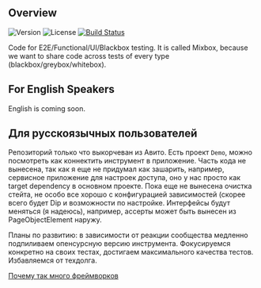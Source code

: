 ## Overview

![Version](https://cocoapod-badges.herokuapp.com/v/MixboxFoundation/badge.png)
![License](https://img.shields.io/badge/license-MIT-blue.svg)
[![Build Status](https://travis-ci.org/avito-tech/Mixbox.svg?branch=master)](https://travis-ci.org/avito-tech/Mixbox)

Code for E2E/Functional/UI/Blackbox testing. It is called Mixbox, because we want to share code across tests of every type (blackbox/greybox/whitebox).

## For English Speakers

English is coming soon.

## Для русскоязычных пользователей

Репозиторий только что выкорчеван из Авито. Есть проект `Demo`, можно посмотреть как коннектить инструмент в приложение. Часть кода не вынесена, так как я еще не придумал как зашарить, например, сервисное приложение для настроек доступа, оно у нас просто как target dependency в основном проекте. Пока еще не вынесена очистка стейта, не особо все хорошо с конфигурацией зависимостей (скорее всего будет Dip и возможности по настройке. Интерфейсы будут меняться (я надеюсь), например, ассерты может быть вынесен из PageObjectElement наружу.

Планы по развитию: в зависимости от реакции сообщества медленно подпиливаем опенсурсную версию инструмента. Фокусируемся конкретно на своих тестах, достигаем максимального качества тестов. Избавляемся от техдолга.

[Почему так много фреймворков](Docs/Frameworks.md)